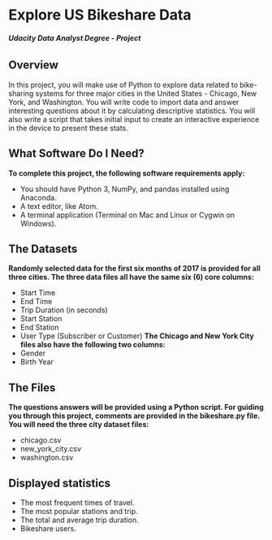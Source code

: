 # Explore US Bikeshare Data
###### **Udacity Data Analyst Degree - Project**
## Overview
In this project, you will make use of Python to explore data related to bike-sharing systems for three major cities in the United States - Chicago, New York, and Washington. You will write code to import data and answer interesting questions about it by calculating descriptive statistics. You will also write a script that takes initial input to create an interactive experience in the device to present these stats.
## What Software Do I Need?
**To complete this project, the following software requirements apply:**
- You should have Python 3, NumPy, and pandas installed using Anaconda.
- A text editor, like Atom.
- A terminal application (Terminal on Mac and Linux or Cygwin on Windows).
## The Datasets
**Randomly selected data for the first six months of 2017 is provided for all three cities. The three data files all have the same six (6) core columns:**
- Start Time 
- End Time 
- Trip Duration (in seconds)
- Start Station 
- End Station 
- User Type (Subscriber or Customer)
**The Chicago and New York City files also have the following two columns:**
- Gender
- Birth Year
## The Files
**The questions answers will be provided using a Python script. For guiding you through this project, comments are provided in the bikeshare.py file. You will need the three city dataset files:**
- chicago.csv
- new_york_city.csv
- washington.csv
## Displayed statistics
- The most frequent times of travel.
- The most popular stations and trip.
- The total and average trip duration.
- Bikeshare users.
